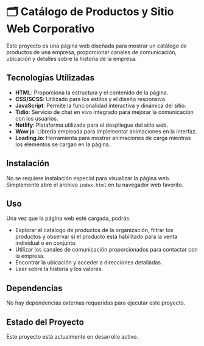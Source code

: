 # 🗂️ Catálogo de Productos y Sitio Web Corporativo

Este proyecto es una página web diseñada para mostrar un catálogo de productos de una empresa, proporcionar canales de comunicación, ubicación y detalles sobre la historia de la empresa.

## Tecnologías Utilizadas

- **HTML**: Proporciona la estructura y el contenido de la página.
- **CSS/SCSS**: Utilizado para los estilos y el diseño responsivo.
- **JavaScript**: Permite la funcionalidad interactiva y dinámica del sitio.
- **Tidio**: Servicio de chat en vivo integrado para mejorar la comunicación con los usuarios.
- **Netlify**: Plataforma utilizada para el despliegue del sitio web.
- **Wow.js**: Librería empleada para implementar animaciones en la interfaz.
- **Loading.io**: Herramienta para mostrar animaciones de carga mientras los elementos se cargan en la página.

## Instalación

No se requiere instalación especial para visualizar la página web. Simplemente abre el archivo `index.html` en tu navegador web favorito.

## Uso

Una vez que la página web esté cargada, podrás:

- Explorar el catálogo de productos de la organización, filtrar los productos y observar si el producto esta habilitado para la venta individual o en conjunto.
- Utilizar los canales de comunicación proporcionados para contactar con la empresa.
- Encontrar la ubicación y acceder a direcciones detalladas.
- Leer sobre la historia y los valores.


## Dependencias

No hay dependencias externas requeridas para ejecutar este proyecto.

## Estado del Proyecto

Este proyecto está actualmente en desarrollo activo.
